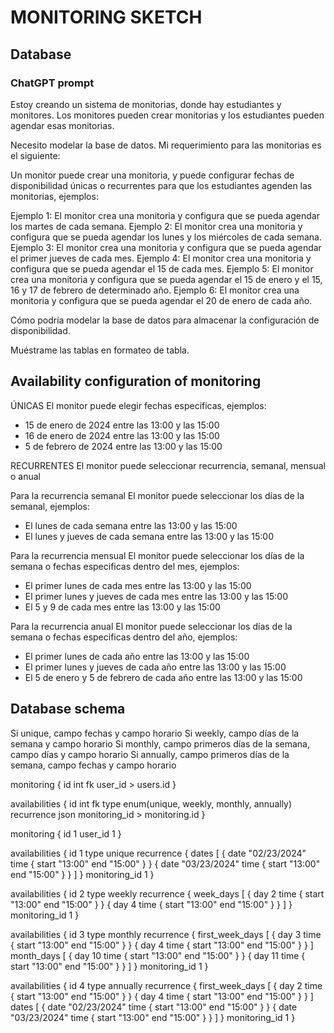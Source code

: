 # MONITORING SKETCH

## Database

### ChatGPT prompt

Estoy creando un sistema de monitorias, donde hay estudiantes y monitores. Los monitores pueden crear monitorias y los estudiantes pueden agendar esas monitorias.

Necesito modelar la base de datos. Mi requerimiento para las monitorias es el siguiente:

Un monitor puede crear una monitoria, y puede configurar fechas de disponibilidad únicas o recurrentes para que los estudiantes agenden las monitorias, ejemplos:

Ejemplo 1: El monitor crea una monitoria y configura que se pueda agendar los martes de cada semana.
Ejemplo 2: El monitor crea una monitoria y configura que se pueda agendar los lunes y los miércoles de cada semana.
Ejemplo 3: El monitor crea una monitoria y configura que se pueda agendar el primer jueves de cada mes.
Ejemplo 4: El monitor crea una monitoria y configura que se pueda agendar el 15 de cada mes.
Ejemplo 5: El monitor crea una monitoria y configura que se pueda agendar el 15 de enero y el 15, 16 y 17 de febrero de determinado año.
Ejemplo 6: El monitor crea una monitoria y configura que se pueda agendar el 20 de enero de cada año.

Cómo podría modelar la base de datos para almacenar la configuración de disponibilidad.

Muéstrame las tablas en formateo de tabla.

## Availability configuration of monitoring

ÚNICAS
El monitor puede elegir fechas especificas, ejemplos:

- 15 de enero de 2024 entre las 13:00 y las 15:00
- 16 de enero de 2024 entre las 13:00 y las 15:00
- 5 de febrero de 2024 entre las 13:00 y las 15:00

RECURRENTES
El monitor puede seleccionar recurrencia, semanal, mensual o anual

Para la recurrencia semanal
El monitor puede seleccionar los días de la semanal, ejemplos:

- El lunes de cada semana entre las 13:00 y las 15:00
- El lunes y jueves de cada semana entre las 13:00 y las 15:00

Para la recurrencia mensual
El monitor puede seleccionar los días de la semana o fechas especificas dentro del mes, ejemplos:

- El primer lunes de cada mes entre las 13:00 y las 15:00
- El primer lunes y jueves de cada mes entre las 13:00 y las 15:00
- El 5 y 9 de cada mes entre las 13:00 y las 15:00

Para la recurrencia anual
El monitor puede seleccionar los días de la semana o fechas especificas dentro del año, ejemplos:

- El primer lunes de cada año entre las 13:00 y las 15:00
- El primer lunes y jueves de cada año entre las 13:00 y las 15:00
- El 5 de enero y 5 de febrero de cada año entre las 13:00 y las 15:00

## Database schema

Si unique, campo fechas y campo horario
Si weekly, campo días de la semana y campo horario
Si monthly, campo primeros días de la semana, campo días y campo horario
Si annually, campo primeros días de la semana, campo fechas y campo horario

monitoring {
    id int fk
    user_id > users.id
}

availabilities {
    id int fk
    type enum(unique, weekly, monthly, annually)
    recurrence json
    monitoring_id > monitoring.id
}

monitoring {
    id 1
    user_id 1
}

availabilities {
    id 1
    type unique
    recurrence {
        dates [
            {
                date "02/23/2024"
                time {
                    start "13:00"
                    end "15:00"
                }
            }
            {
                date "03/23/2024"
                time {
                    start "13:00"
                    end "15:00"
                }
            }
        ]
    }
    monitoring_id 1
}

availabilities {
    id 2
    type weekly
    recurrence {
        week_days [
            {
                day 2
                time {
                    start "13:00"
                    end "15:00"
                }
            }
            {
                day 4
                time {
                    start "13:00"
                    end "15:00"
                }
            }
        ]
    }
    monitoring_id 1
}

availabilities {
    id 3
    type monthly
    recurrence {
        first_week_days [
            {
                day 3
                time {
                    start "13:00"
                    end "15:00"
                }
            }
            {
                day 4
                time {
                    start "13:00"
                    end "15:00"
                }
            }
        ]
        month_days [
            {
                day 10
                time {
                    start "13:00"
                    end "15:00"
                }
            }
            {
                day 11
                time {
                    start "13:00"
                    end "15:00"
                }
            }
        ]
    }
    monitoring_id 1
}

availabilities {
    id 4
    type annually
    recurrence {
        first_week_days [
            {
                day 2
                time {
                    start "13:00"
                    end "15:00"
                }
            }
            {
                day 4
                time {
                    start "13:00"
                    end "15:00"
                }
            }
        ]
        dates [
            {
                date "02/23/2024"
                time {
                    start "13:00"
                    end "15:00"
                }
            }
            {
                date "03/23/2024"
                time {
                    start "13:00"
                    end "15:00"
                }
            }
        ]
    }
    monitoring_id 1
}
